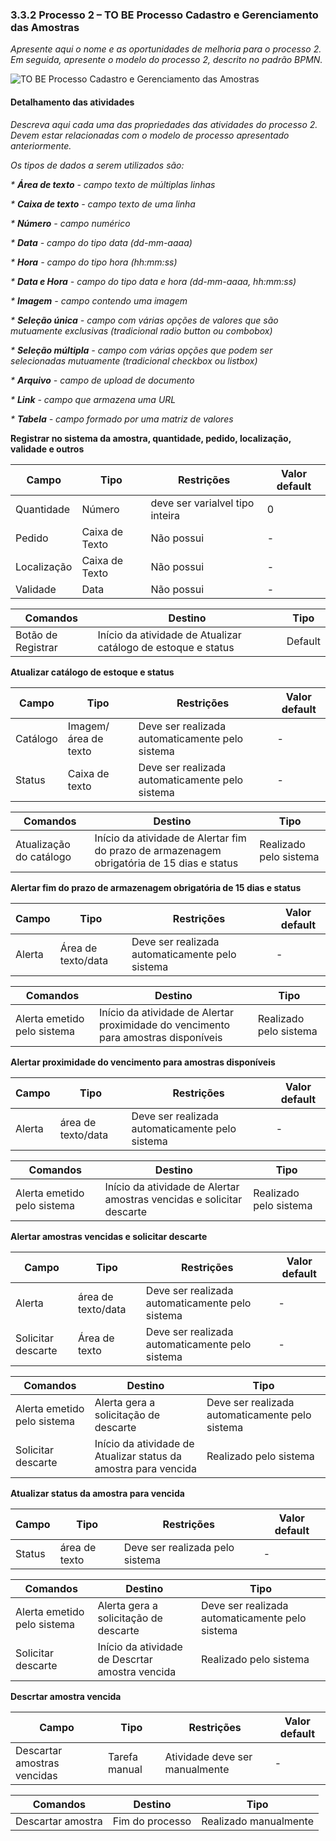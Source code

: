 ### 3.3.2 Processo 2 – TO BE Processo Cadastro e Gerenciamento das Amostras
 
_Apresente aqui o nome e as oportunidades de melhoria para o processo 2. 
Em seguida, apresente o modelo do processo 2, descrito no padrão BPMN._

![TO BE Processo Cadastro e Gerenciamento das Amostras](../images/process.png "Modelo BPMN do Processo 2.")


#### Detalhamento das atividades

_Descreva aqui cada uma das propriedades das atividades do processo 2. 
Devem estar relacionadas com o modelo de processo apresentado anteriormente._

_Os tipos de dados a serem utilizados são:_

_* **Área de texto** - campo texto de múltiplas linhas_

_* **Caixa de texto** - campo texto de uma linha_

_* **Número** - campo numérico_

_* **Data** - campo do tipo data (dd-mm-aaaa)_

_* **Hora** - campo do tipo hora (hh:mm:ss)_

_* **Data e Hora** - campo do tipo data e hora (dd-mm-aaaa, hh:mm:ss)_

_* **Imagem** - campo contendo uma imagem_

_* **Seleção única** - campo com várias opções de valores que são mutuamente exclusivas (tradicional radio button ou combobox)_

_* **Seleção múltipla** - campo com várias opções que podem ser selecionadas mutuamente (tradicional checkbox ou listbox)_

_* **Arquivo** - campo de upload de documento_

_* **Link** - campo que armazena uma URL_

_* **Tabela** - campo formado por uma matriz de valores_

**Registrar no sistema da amostra, quantidade, pedido, localização, validade e outros**

| **Campo**       | **Tipo**         | **Restrições** | **Valor default** |
| ---             | ---              | ---            | ---               |
| Quantidade     | Número  | deve ser varialvel tipo inteira |           0     |
| Pedido           | Caixa de Texto   | Não possui |      -     |
| Localização          | Caixa de Texto   |Não possui |    -       |
| Validade        | Data  | Não possui |     -      |

| **Comandos**         |  **Destino**                   | **Tipo** |
| ---                  | ---                            | ---               |
| Botão de Registrar              | Início da atividade de Atualizar catálogo de estoque e status    | Default           |


**Atualizar catálogo de estoque e status**

| **Campo**       | **Tipo**         | **Restrições** | **Valor default** |
| ---             | ---              | ---            | ---               |
| Catálogo | Imagem/área de texto  |      Deve ser realizada automaticamente pelo sistema     |          -         |
|  Status            |   Caixa de texto          |      Deve ser realizada automaticamente pelo sistema         |        -           |

| **Comandos**         |  **Destino**                   | **Tipo**          |
| ---                  | ---                            | ---               |
| Atualização do catálogo |Início da atividade de Alertar fim do prazo de armazenagem obrigatória de 15 dias e status  | Realizado pelo sistema |



**Alertar fim do prazo de armazenagem obrigatória de 15 dias e status**

| **Campo**       | **Tipo**         | **Restrições** | **Valor default** |
| ---             | ---              | ---            | ---               |
| Alerta | Área de texto/data  | Deve ser realizada automaticamente pelo sistema|   -     |


| **Comandos**         |  **Destino**                   | **Tipo**          |
| ---                  | ---                            | ---               |
| Alerta emetido pelo sistema |Início da atividade de Alertar proximidade do vencimento para amostras disponíveis | Realizado pelo sistema  |


**Alertar proximidade do vencimento para amostras disponíveis**

| **Campo**       | **Tipo**         | **Restrições** | **Valor default** |
| ---             | ---              | ---            | ---               |
| Alerta | área de texto/data  | Deve ser realizada automaticamente pelo sistema|         -          |


| **Comandos**         |  **Destino**                   | **Tipo**          |
| ---                  | ---                            | ---               |
| Alerta emetido pelo sistema | Início da atividade de Alertar amostras vencidas e solicitar descarte | Realizado pelo sistema   |

**Alertar amostras vencidas e solicitar descarte**

| **Campo**       | **Tipo**         | **Restrições** | **Valor default** |
| ---             | ---              | ---            | ---               |
| Alerta | área de texto/data  | Deve ser realizada automaticamente pelo sistema|          -         |
|  Solicitar descarte               |     Área de texto             |      Deve ser realizada automaticamente pelo sistema          |           -        |

| **Comandos**         |  **Destino**                   | **Tipo**          |
| ---                  | ---                            | ---               |
| Alerta emetido pelo sistema | Alerta gera a solicitação de descarte |  Deve ser realizada automaticamente pelo sistema   |
|      Solicitar descarte                 |         Início da atividade de Atualizar status da amostra para vencida              |     Realizado pelo sistema               |

**Atualizar status da amostra para vencida**

| **Campo**       | **Tipo**         | **Restrições** | **Valor default** |
| ---             | ---              | ---            | ---               |
| Status | área de texto  |Deve ser realizada pelo sistema|          -         |


| **Comandos**         |  **Destino**                   | **Tipo**          |
| ---                  | ---                            | ---               |
| Alerta emetido pelo sistema | Alerta gera a solicitação de descarte |  Deve ser realizada automaticamente pelo sistema   |
|      Solicitar descarte                 |           Início da atividade de Descrtar amostra vencida                 |     Realizado pelo sistema               |

**Descrtar amostra vencida**

| **Campo**       | **Tipo**         | **Restrições** | **Valor default** |
| ---             | ---              | ---            | ---               |
| Descartar amostras vencidas| Tarefa manual  |Atividade deve ser manualmente|        -           |


| **Comandos**         |  **Destino**                   | **Tipo**          |
| ---                  | ---                            | ---               |
| Descartar amostra | Fim do processo| Realizado manualmente  |



